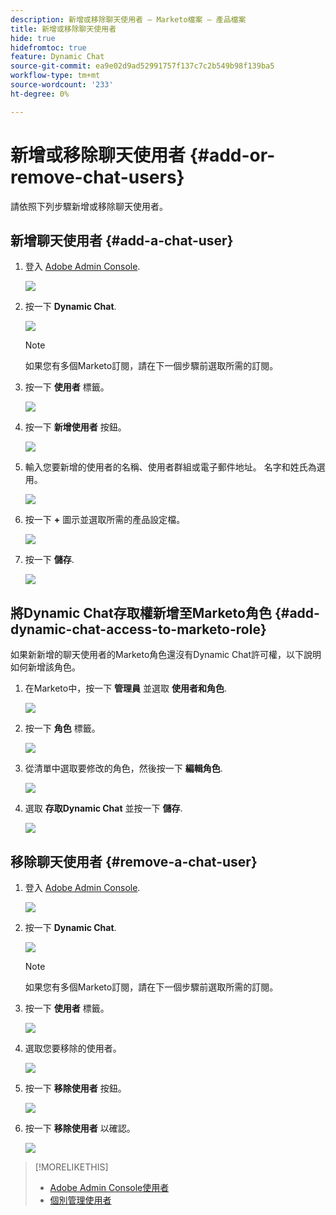 ```yaml
---
description: 新增或移除聊天使用者 — Marketo檔案 — 產品檔案
title: 新增或移除聊天使用者
hide: true
hidefromtoc: true
feature: Dynamic Chat
source-git-commit: ea9e02d9ad52991757f137c7c2b549b98f139ba5
workflow-type: tm+mt
source-wordcount: '233'
ht-degree: 0%

---
```


# 新增或移除聊天使用者 {#add-or-remove-chat-users}

請依照下列步驟新增或移除聊天使用者。

## 新增聊天使用者 {#add-a-chat-user}

1. 登入 [Adobe Admin Console](https://adminconsole.adobe.com/).

   ![](assets/add-or-remove-chat-users-1.png)

1. 按一下 **Dynamic Chat**.

   ![](assets/add-or-remove-chat-users-2.png)

   >[!NOTE]
   >
   >如果您有多個Marketo訂閱，請在下一個步驟前選取所需的訂閱。

1. 按一下 **使用者** 標籤。

   ![](assets/add-or-remove-chat-users-3.png)

1. 按一下 **新增使用者** 按鈕。

   ![](assets/add-or-remove-chat-users-4.png)

1. 輸入您要新增的使用者的名稱、使用者群組或電子郵件地址。 名字和姓氏為選用。

   ![](assets/add-or-remove-chat-users-5.png)

1. 按一下 **+** 圖示並選取所需的產品設定檔。

   ![](assets/add-or-remove-chat-users-6.png)

1. 按一下 **儲存**.

   ![](assets/add-or-remove-chat-users-7.png)

## 將Dynamic Chat存取權新增至Marketo角色 {#add-dynamic-chat-access-to-marketo-role}

如果新新增的聊天使用者的Marketo角色還沒有Dynamic Chat許可權，以下說明如何新增該角色。

1. 在Marketo中，按一下 **管理員** 並選取 **使用者和角色**.

   ![](assets/add-or-remove-chat-users-8.png)

1. 按一下 **角色** 標籤。

   ![](assets/add-or-remove-chat-users-9.png)

1. 從清單中選取要修改的角色，然後按一下 **編輯角色**.

   ![](assets/add-or-remove-chat-users-10.png)

1. 選取 **存取Dynamic Chat** 並按一下 **儲存**.

   ![](assets/add-or-remove-chat-users-11.png)

## 移除聊天使用者 {#remove-a-chat-user}

1. 登入 [Adobe Admin Console](https://adminconsole.adobe.com/).

   ![](assets/add-or-remove-chat-users-12.png)

1. 按一下 **Dynamic Chat**.

   ![](assets/add-or-remove-chat-users-13.png)

   >[!NOTE]
   >
   >如果您有多個Marketo訂閱，請在下一個步驟前選取所需的訂閱。

1. 按一下 **使用者** 標籤。

   ![](assets/add-or-remove-chat-users-14.png)

1. 選取您要移除的使用者。

   ![](assets/add-or-remove-chat-users-15.png)

1. 按一下 **移除使用者** 按鈕。

   ![](assets/add-or-remove-chat-users-16.png)

1. 按一下 **移除使用者** 以確認。

   ![](assets/add-or-remove-chat-users-17.png)

>[!MORELIKETHIS]
>
>* [Adobe Admin Console使用者](https://helpx.adobe.com/enterprise/using/users.html)
>* [個別管理使用者](https://helpx.adobe.com/enterprise/using/manage-users-individually.html)
